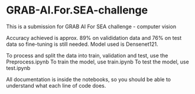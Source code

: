 # GRAB-AI.For.SEA-challenge
This is a submission for GRAB AI For SEA challenge - computer vision


Accuracy achieved is approx. 89% on valididation data and 76% on test data so fine-tuning is still needed. Model used is Densenet121.

To process and split the data into train, validation and test, use the Preprocess.ipynb
To train the model, use train.ipynb
To test the model, use test.ipynb

All documentation is inside the notebooks, so you should be able to understand what each line of code does.
